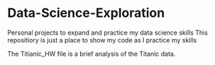 # Data-Science-Exploration
Personal projects to expand and practice my data science skills
This repositiory is just a place to show my code as I practice my skills

The Titianic_HW file is a brief analysis of the Titanic data. 
